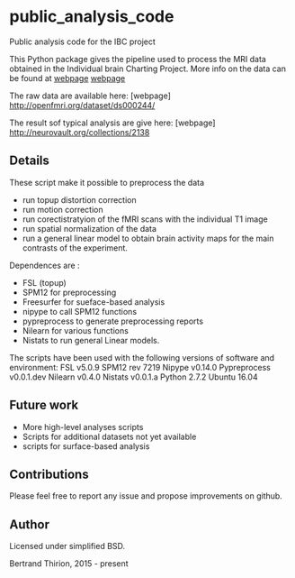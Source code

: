 # public_analysis_code
Public analysis code for the IBC project

This Python package gives the pipeline used to process the MRI data obtained in
the Individual brain Charting Project. More info on the data can be found at
[webpage](http://github.com/hbp-brain-charting/public_protocols)
[webpage](http://project.inria.fr/IBC/)

The raw data are available here:
[webpage] http://openfmri.org/dataset/ds000244/

The result sof typical analysis are give here:
[webpage] http://neurovault.org/collections/2138

## Details

These script make it possible to preprocess the data
* run topup distortion correction
* run motion correction
* run corectistratyion of the fMRI scans with the individual T1 image
* run spatial normalization of the data
* run a general linear model to obtain brain activity maps for the main contrasts of the experiment.

Dependences are :
* FSL (topup)
* SPM12 for preprocessing
* Freesurfer for sueface-based analysis
* nipype to call SPM12 functions
* pypreprocess to generate preprocessing reports
* Nilearn for various functions
* Nistats to run general Linear models.

The scripts have been used with the following versions of software and environment:
FSL v5.0.9
SPM12 rev 7219
Nipype v0.14.0
Pypreprocess v0.0.1.dev
Nilearn v0.4.0
Nistats v0.0.1.a
Python 2.7.2
Ubuntu 16.04

## Future work

- More high-level analyses scripts
- Scripts for additional datasets not yet available
- scripts for surface-based analysis

## Contributions

Please feel free to report any issue and propose improvements on github.

## Author

Licensed under simplified BSD.

Bertrand Thirion, 2015 - present
